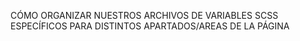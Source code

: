 CÓMO ORGANIZAR NUESTROS ARCHIVOS DE VARIABLES SCSS ESPECÍFICOS PARA DISTINTOS APARTADOS/AREAS DE LA PÁGINA
